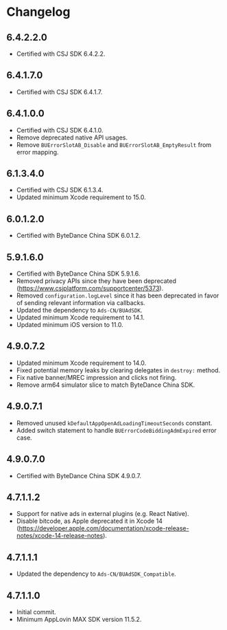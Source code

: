 # Changelog

## 6.4.2.2.0
* Certified with CSJ SDK 6.4.2.2.

## 6.4.1.7.0
* Certified with CSJ SDK 6.4.1.7.

## 6.4.1.0.0
* Certified with CSJ SDK 6.4.1.0.
* Remove deprecated native API usages.
* Remove `BUErrorSlotAB_Disable` and `BUErrorSlotAB_EmptyResult` from error mapping.

## 6.1.3.4.0
* Certified with CSJ SDK 6.1.3.4.
* Updated minimum Xcode requirement to 15.0.

## 6.0.1.2.0
* Certified with ByteDance China SDK 6.0.1.2.

## 5.9.1.6.0
* Certified with ByteDance China SDK 5.9.1.6.
* Removed privacy APIs since they have been deprecated (https://www.csjplatform.com/supportcenter/5373).
* Removed `configuration.logLevel` since it has been deprecated in favor of sending relevant information via callbacks.
* Updated the dependency to `Ads-CN/BUAdSDK`.
* Updated minimum Xcode requirement to 14.1.
* Updated minimum iOS version to 11.0.

## 4.9.0.7.2
* Updated minimum Xcode requirement to 14.0.
* Fixed potential memory leaks by clearing delegates in `destroy:` method.   
* Fix native banner/MREC impression and clicks not firing.
* Remove arm64 simulator slice to match ByteDance China SDK.

## 4.9.0.7.1
* Removed unused `kDefaultAppOpenAdLoadingTimeoutSeconds` constant.
* Added switch statement to handle `BUErrorCodeBiddingAdmExpired` error case.

## 4.9.0.7.0
* Certified with ByteDance China SDK 4.9.0.7.

## 4.7.1.1.2
* Support for native ads in external plugins (e.g. React Native).
* Disable bitcode, as Apple deprecated it in Xcode 14 (https://developer.apple.com/documentation/xcode-release-notes/xcode-14-release-notes).

## 4.7.1.1.1
* Updated the dependency to `Ads-CN/BUAdSDK_Compatible`.

## 4.7.1.1.0
* Initial commit.
* Minimum AppLovin MAX SDK version 11.5.2.
